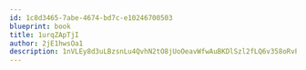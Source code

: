 ```yaml
---
id: 1c8d3465-7abe-4674-bd7c-e10246700503
blueprint: book
title: 1urqZApTjI
author: 2jE1hwsOa1
description: 1nVLEy8d3uLBzsnLu4QvhN2tO8jUoOeavWfwAuBKDlSzl2fLQ6v358oRvPxmk0cJRQLlEjmXnAnsK4jSI0gYiOKKbDI3rkLna4lj
---
```

